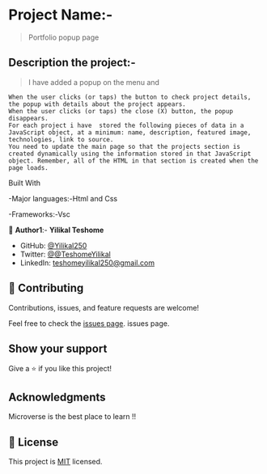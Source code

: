 # Project Name:-

> Portfolio popup page 

## Description the project:-
>

> I have added a popup on the menu and 
    
    When the user clicks (or taps) the button to check project details, the popup with details about the project appears.
    When the user clicks (or taps) the close (X) button, the popup disappears.
    For each project i have  stored the following pieces of data in a JavaScript object, at a minimum: name, description, featured image, technologies, link to source.
    You need to update the main page so that the projects section is created dynamically using the information stored in that JavaScript object. Remember, all of the HTML in that section is created when the page loads.
    




Built With

-Major languages:-Html and Css

-Frameworks:-Vsc


👤 **Author1**:- **Yilikal Teshome**

- GitHub: [@Yilikal250](https://github.com/githubhandle)
- Twitter: [@@TeshomeYilikal](https://twitter.com/twitterhandle)
- LinkedIn: [teshomeyilikal250@gmail.com](https://linkedin.com/in/linkedinhandle)


## 🤝 Contributing

Contributions, issues, and feature requests are welcome!

Feel free to check the [issues page](../../issues/). issues page. 


## Show your support

Give a ⭐️ if you like this project!



## Acknowledgments

Microverse is the best place to learn !!



## 📝 License

This project is [MIT](./MIT.md) licensed.

